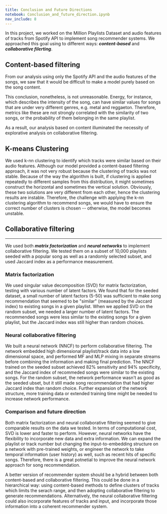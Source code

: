 ```yaml
---
title: Conclusion and Future Directions
notebook: Conclusion_and_future_direction.ipynb
nav_include: 8
---
```




In this project, we worked on the Million Playlists Dataset and audio features of tracks from Spotify API to implement song recommender systems. We approached this goal using to different ways: ***content-based*** and ***collaborative filerting***.

## Content-based filtering
From our analysis using only the Spotify API and the audio features of the songs, we saw that it would be difficult to make a model purely based on the song content.

This conclusion, nonetheless, is not unreasonable.
Energy, for instance, which describes the intensity of the song, can have similar values for songs that are under very different genres, e.g. metal and reggaeton.
Therefore, metrics like these are not strongly correlated with the similarity of two songs, or the probability of them belonging in the same playlist.

As a result, our analysis based on content illuminated the necessity of explorative analysis on collaborative filtering.

## K-means Clustering
We used k-nn clustering to identify which tracks were similar based on their audio features. Although our model provided a content-based filtering approach, it was not very robust because the clustering of tracks was not stable. Because of the way the algorithm is built, if clustering is applied repeatedly to different samples from this distribution, it might sometimes construct the horizontal and sometimes the vertical solution. Obviously, these two solutions are very different from each other, hence the clustering results are instable. Therefore, the challenge with applying the k-nn clustering algorithm to recommend songs, we would have to ensure the correct number of clusters is chosen -- otherwise, the model becomes unstable.

## Collaborative filtering
***
We used both ***matrix factorization*** and ***neural networks*** to implement collaborative filtering. We tested them on a subset of 10,000 playlists seeded with a popular song as well as a randomly selected subset, and used Jaccard index as a performance measurement.

### Matrix factorization


We used singular value decomposition (SVD) for matrix factorization, testing with various number of latent factors. We found that for the seeded dataset, a small number of latent factors (5-50) was sufficient to make song recommendation that seemed to be "similar" (measured by the Jaccard index) to existing songs in a given playlist. When we applied SVD on the random subset, we needed a larger number of latent factors. The recommended songs were less similar to the existing songs for a given playlist, but the Jaccard index was still higher than random choices.

### Neural collaborative filtering

We built a neural network (NNCF) to perform collaborative filtering. The network embedded high dimensional playlist/track data into a low dimensional space, and performed MF and MLP mixing in separate streams before combining the information and making final prediction. The NNCF trained on the seeded subset achieved 82% sensitivity and 94% specificity, and the Jaccard index of recommeded songs were similar to the existing songs. For the random subset, the network performance wasn't as good as the seeded ubset, but it still made song recommendation that had higher Jaccard index than random choice. Further expansion of the network structure, more training data or extended training time might be needed to increase network performance.

### Comparison and future direction

Both matrix factorization and neural collaborative filtering seemed to give comparable results on the data we tested. In terms of computational cost, SVD is lower and faster to perform. However, neural networks have the flexibility to incorporate new data and extra information. We can expand the playlist or track number but changing the input-to-embedding structure on a network with pre-trained weights, or engineer the network to take temporal information (user history) as well, such as recent hits of specific songs. Therefore, there is a great potnetial to improve the neural network approach for song recommendation.

A better version of recommender system should be a hybrid between both content-based and collaborative filtering. This could be done in a hierarchical way: using content-based methods to define clusters of tracks which limits the serach range, and then adopting collaborative filtering to generate recommendations. Alternatively, the neural collaborative filtering could also incorporate features of tracks and input, and incorporate those information into a coherent recommender system.

